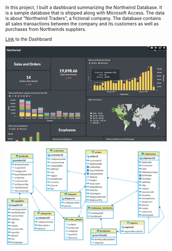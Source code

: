 In this project, I built a dashboard summarizing the Northwind Database. It is a sample database that is shipped along with Microsoft Access. The data is about “Northwind Traders”, a fictional company. The database contains all sales transactions between the company and its customers as well as purchases from Northwinds suppliers.

[Link](http://ec2-3-123-142-216.eu-central-1.compute.amazonaws.com/public/dashboard/72416e7d-626e-49e7-a224-a499ff1454c2) to the Dashboard

![Dashboard](gif2.gif)

![ER Diagram](pic.png)


